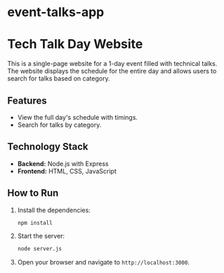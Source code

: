 # event-talks-app

# Tech Talk Day Website

This is a single-page website for a 1-day event filled with technical talks. The website displays the schedule for the entire day and allows users to search for talks based on category.

## Features

*   View the full day's schedule with timings.
*   Search for talks by category.

## Technology Stack

*   **Backend:** Node.js with Express
*   **Frontend:** HTML, CSS, JavaScript

## How to Run

1.  Install the dependencies:
    ```bash
    npm install
    ```
2.  Start the server:
    ```bash
    node server.js
    ```
3.  Open your browser and navigate to `http://localhost:3000`.
